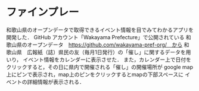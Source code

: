 # ファインプレー

和歌山県のオープンデータで取得できるイベント情報を目でみてわかるアプリを開発した．
GitHub アカウント「Wakayama Prefecture」で公開されている
和歌山県のオープンデータ　https://github.com/wakayama-pref-org/　から
和歌山県　広報紙（誌）県民の友（毎月1日発行）の「催し」に関するデータを用いり，
イベント情報をカレンダーに表示させた．
また，カレンダー上で日付をクリックすると，その日に県内で開催される「催し」の開催場所が
google map上にピンで表示され，map上のピンをクリックするとmapの下部スペースに
イベントの詳細情報が表示される．
